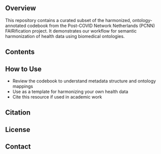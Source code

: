 ## Overview
This repository contains a curated subset of the harmonized, ontology-annotated codebook from the Post-COVID Network Netherlands (PCNN) FAIRification project. It demonstrates our workflow for semantic harmonization of health data using biomedical ontologies.
## Contents

## How to Use
- Review the codebook to understand metadata structure and ontology mappings
- Use as a template for harmonizing your own health data
- Cite this resource if used in academic work
## Citation

## License

## Contact
